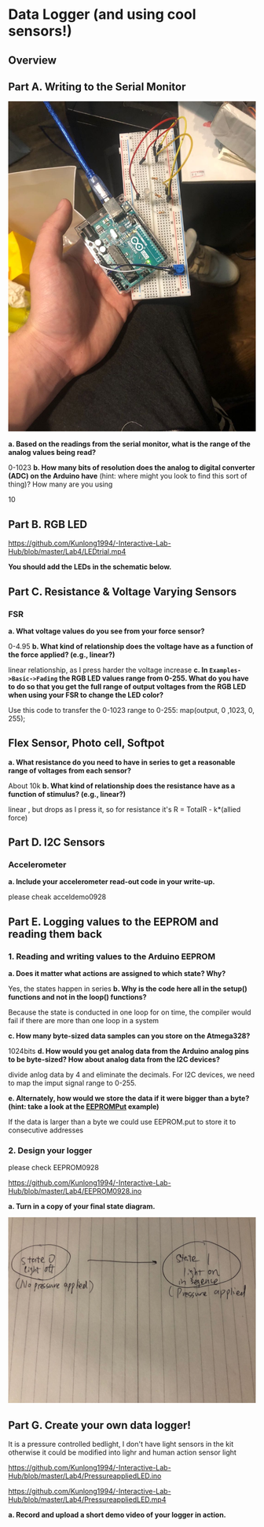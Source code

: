 # Data Logger (and using cool sensors!)


## Overview



## Part A.  Writing to the Serial Monitor
 
![analogread](https://github.com/Kunlong1994/-Interactive-Lab-Hub/blob/master/Lab4/analogread.jpg)
 
**a. Based on the readings from the serial monitor, what is the range of the analog values being read?**
 
 0-1023
**b. How many bits of resolution does the analog to digital converter (ADC) on the Arduino have** (hint: where might you look to find this sort of thing)? How many are you using 

10
## Part B. RGB LED

https://github.com/Kunlong1994/-Interactive-Lab-Hub/blob/master/Lab4/LEDtrial.mp4

**You should add the LEDs in the schematic below.**


## Part C. Resistance & Voltage Varying Sensors 

### FSR


**a. What voltage values do you see from your force sensor?**

0-4.95
**b. What kind of relationship does the voltage have as a function of the force applied? (e.g., linear?)**

linear relationship, as I press harder the voltage increase
**c. In `Examples->Basic->Fading` the RGB LED values range from 0-255. What do you have to do so that you get the full range of output voltages from the RGB LED when using your FSR to change the LED color?**

Use this code to transfer the 0-1023 range to 0-255: map(output, 0 ,1023, 0, 255);
## Flex Sensor, Photo cell, Softpot

**a. What resistance do you need to have in series to get a reasonable range of voltages from each sensor?**

About 10k
**b. What kind of relationship does the resistance have as a function of stimulus? (e.g., linear?)**

linear , but drops as I press it, so for resistance it's R = TotalR - k*(allied force)

## Part D. I2C Sensors 


### Accelerometer
 

 
**a. Include your accelerometer read-out code in your write-up.**

please cheak acceldemo0928

## Part E. Logging values to the EEPROM and reading them back
 
### 1. Reading and writing values to the Arduino EEPROM


**a. Does it matter what actions are assigned to which state? Why?**

Yes, the states happen in series
**b. Why is the code here all in the setup() functions and not in the loop() functions?**

Because the state is conducted in one loop for on time, the compiler would fail if there are more than one loop in a system 

**c. How many byte-sized data samples can you store on the Atmega328?**

1024bits
**d. How would you get analog data from the Arduino analog pins to be byte-sized? How about analog data from the I2C devices?**
 
 divide anlog data by 4 and eliminate the decimals. 
 For I2C devices, we need to map the imput signal range to 0-255.
 
**e. Alternately, how would we store the data if it were bigger than a byte? (hint: take a look at the [EEPROMPut](https://www.arduino.cc/en/Reference/EEPROMPut) example)**

If the data is larger than a byte we could use EEPROM.put to store it to consecutive addresses 

### 2. Design your logger

please check EEPROM0928

https://github.com/Kunlong1994/-Interactive-Lab-Hub/blob/master/Lab4/EEPROM0928.ino
 
**a. Turn in a copy of your final state diagram.**

![state diagram](https://github.com/Kunlong1994/-Interactive-Lab-Hub/blob/master/Lab4/statediagram.jpg)

## Part G. Create your own data logger!

It is a pressure controlled bedlight, I don't have light sensors in the kit otherwise it could be modified into lighr and human action sensor light

https://github.com/Kunlong1994/-Interactive-Lab-Hub/blob/master/Lab4/PressureappliedLED.ino

https://github.com/Kunlong1994/-Interactive-Lab-Hub/blob/master/Lab4/PressureappliedLED.mp4
 
**a. Record and upload a short demo video of your logger in action.**

